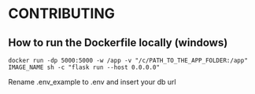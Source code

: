 # CONTRIBUTING

## How to run the Dockerfile locally (windows)

```
docker run -dp 5000:5000 -w /app -v "/c/PATH_TO_THE_APP_FOLDER:/app" IMAGE_NAME sh -c "flask run --host 0.0.0.0"
```

Rename .env_example to .env and insert your db url